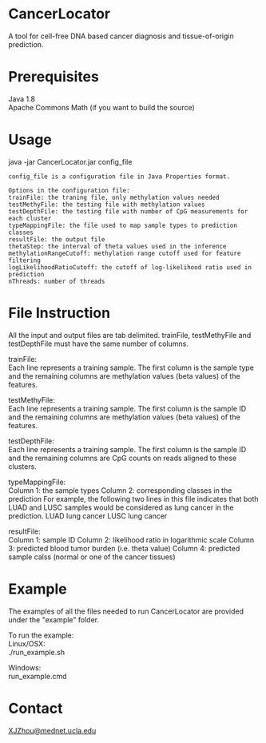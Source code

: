 
CancerLocator
========================
A tool for cell-free DNA based cancer diagnosis and tissue-of-origin prediction.

Prerequisites
========================
Java 1.8  
Apache Commons Math (if you want to build the source)


Usage
========================
java -jar CancerLocator.jar config_file

    config_file is a configuration file in Java Properties format.
    
    Options in the configuration file:
    trainFile: the traning file, only methylation values needed
    testMethyFile: the testing file with methylation values
    testDepthFile: the testing file with number of CpG measurements for each cluster
    typeMappingFile: the file used to map sample types to prediction classes
    resultFile: the output file
    thetaStep: the interval of theta values used in the inference
    methylationRangeCutoff: methylation range cutoff used for feature filtering
    logLikelihoodRatioCutoff: the cutoff of log-likelihood ratio used in prediction
    nThreads: number of threads


File Instruction
========================
All the input and output files are tab delimited. trainFile, testMethyFile and testDepthFile must have the same number of columns. 

trainFile:   
    Each line represents a training sample. The first column is the sample type and the remaining columns are methylation values (beta values) of the features.

testMethyFile:  
    Each line represents a training sample. The first column is the sample ID and the remaining columns are methylation values (beta values) of the features.

testDepthFile:  
    Each line represents a training sample. The first column is the sample ID and the remaining columns are CpG counts on reads aligned to these clusters.

typeMappingFile:  
    Column 1: the sample types
    Column 2: corresponding classes in the prediction
    For example, the following two lines in this file indicates that both LUAD and LUSC samples would be considered as lung cancer in the prediction.
    LUAD    lung cancer
    LUSC    lung cancer

resultFile:  
    Column 1: sample ID
    Column 2: likelihood ratio in logarithmic scale
    Column 3: predicted blood tumor burden (i.e. theta value)
    Column 4: predicted sample calss (normal or one of the cancer tissues)
 

Example
========================
The examples of all the files needed to run CancerLocator are provided under the "example" folder.

To run the example:  
Linux/OSX:  
./run_example.sh

Windows:  
run_example.cmd


Contact
========================
XJZhou@mednet.ucla.edu





